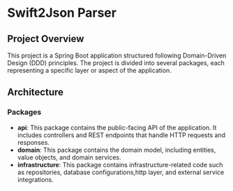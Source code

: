 
# Swift2Json Parser

## Project Overview

This project is a Spring Boot application structured following Domain-Driven Design (DDD) principles. The project is divided into several packages, each representing a specific layer or aspect of the application.

## Architecture

### Packages

- **api**: This package contains the public-facing API of the application. It includes controllers and REST endpoints that handle HTTP requests and responses.
- **domain**: This package contains the domain model, including entities, value objects, and domain services.
- **infrastructure**: This package contains infrastructure-related code such as repositories, database configurations,http layer, and external service integrations.


